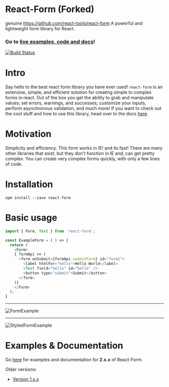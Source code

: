 # React-Form (Forked)
genuine https://github.com/react-tools/react-form
A powerful and lightweight form library for React.

### Go to [live examples, code and docs](https://react-form.js.org)!

[![Build Status](https://travis-ci.org/react-tools/react-form.svg?branch=v0.11.1)](https://travis-ci.org/react-tools/react-form)

# Intro
Say hello to the best react form library you have ever used! `react-form` is an extensive, simple, and efficient solution for creating simple to complex forms in react. Out of the box you get the ability to grab and manipulate values; set errors, warnings, and successes; customize your inputs, perform asynchronous validation, and much more! If you want to check out the cool stuff and how to use this library, head over to the docs [here](https://react-form.js.org).

# Motivation
Simplicity and efficiency. This form works in IE! and its fast!
There are many other libraries that exist, but they don't function in
IE and, can get pretty complex. You can create very complex forms quickly,
with only a few lines of code.

# Installation
`npm install --save react-form`

# Basic usage
```javascript
import { Form, Text } from 'react-form';

const ExampleForm = ( ) => {
  return (
    <Form>
    { formApi => (
      <form onSubmit={formApi.submitForm} id="form1">
        <label htmlFor="hello">Hello World</label>
        <Text field="hello" id="hello" />
        <button type="submit">Submit</button>
      </form>
    )}
    </Form>
  );
}
```
---

![FormExample](https://react-form.js.org/assets/FormExample.gif "FormExample")

---

![StyledFormExample](https://react-form.js.org/assets/StyledFormExample.gif "StyledFormExample")


# Examples & Documentation
Go [here](https://react-form.js.org) for examples and documentation for **2.x.x** of React-Form.

Older versions:
* [Version 1.x.x](https://github.com/react-tools/react-form/tree/v1.3.0)
